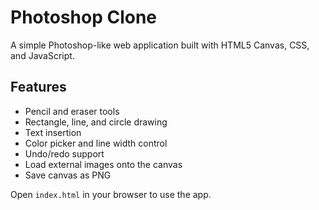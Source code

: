 # Photoshop Clone

A simple Photoshop-like web application built with HTML5 Canvas, CSS, and JavaScript.

## Features

- Pencil and eraser tools
- Rectangle, line, and circle drawing
- Text insertion
- Color picker and line width control
- Undo/redo support
- Load external images onto the canvas
- Save canvas as PNG

Open `index.html` in your browser to use the app.
